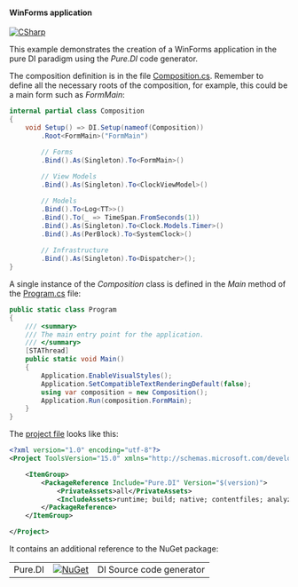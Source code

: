 #### WinForms application

[![CSharp](https://img.shields.io/badge/C%23-code-blue.svg)](/samples/WinFormsApp)

This example demonstrates the creation of a WinForms application in the pure DI paradigm using the _Pure.DI_ code generator.

The composition definition is in the file [Composition.cs](/samples/WinFormsApp/Composition.cs). Remember to define all the necessary roots of the composition, for example, this could be a main form such as _FormMain_:

```csharp
internal partial class Composition
{
    void Setup() => DI.Setup(nameof(Composition))
        .Root<FormMain>("FormMain")

        // Forms
        .Bind().As(Singleton).To<FormMain>()
        
        // View Models
        .Bind().As(Singleton).To<ClockViewModel>()

        // Models
        .Bind().To<Log<TT>>()
        .Bind().To(_ => TimeSpan.FromSeconds(1))
        .Bind().As(Singleton).To<Clock.Models.Timer>()
        .Bind().As(PerBlock).To<SystemClock>()
    
        // Infrastructure
        .Bind().As(Singleton).To<Dispatcher>();
}
```

A single instance of the _Composition_ class is defined in the _Main_ method of the [Program.cs](/samples/WinFormsApp/Program.cs) file:

```c#
public static class Program
{
    /// <summary>
    /// The main entry point for the application.
    /// </summary>
    [STAThread]
    public static void Main()
    {
        Application.EnableVisualStyles();
        Application.SetCompatibleTextRenderingDefault(false);
        using var composition = new Composition();
        Application.Run(composition.FormMain);
    }
}
```

The [project file](/samples/WinFormsApp/WinFormsApp.csproj) looks like this:

```xml
<?xml version="1.0" encoding="utf-8"?>
<Project ToolsVersion="15.0" xmlns="http://schemas.microsoft.com/developer/msbuild/2003">

    <ItemGroup>
        <PackageReference Include="Pure.DI" Version="$(version)">
            <PrivateAssets>all</PrivateAssets>
            <IncludeAssets>runtime; build; native; contentfiles; analyzers; buildtransitive</IncludeAssets>
        </PackageReference>
    </ItemGroup>

</Project>
```

It contains an additional reference to the NuGet package:

|            |                                                                                                 |                                     |
|------------|-------------------------------------------------------------------------------------------------|:------------------------------------|
| Pure.DI    | [![NuGet](https://buildstats.info/nuget/Pure.DI)](https://www.nuget.org/packages/Pure.DI)       | DI Source code generator            |
